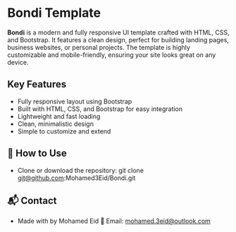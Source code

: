 # Bondi Template

**Bondi** is a modern and fully responsive UI template crafted with HTML, CSS, and Bootstrap. It features a clean design, perfect for building landing pages, business websites, or personal projects. The template is highly customizable and mobile-friendly, ensuring your site looks great on any device.

## Key Features

- Fully responsive layout using Bootstrap
- Built with HTML, CSS, and Bootstrap for easy integration
- Lightweight and fast loading
- Clean, minimalistic design
- Simple to customize and extend

## 🚀 How to Use

- Clone or download the repository: git clone git@github.com:Mohamed3Eid/Bondi.git

## 📬 Contact

- Made with by Mohamed Eid 📧 Email: mohamed.3eid@outlook.com
